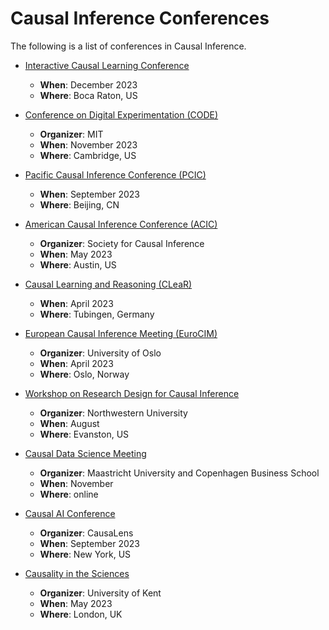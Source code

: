 # Causal Inference Conferences

The following is a list of conferences in Causal Inference.

- [Interactive Causal Learning Conference](http://interactivecausallearning.com/2023/)
  - **When**: December 2023
  - **Where**: Boca Raton, US

- [Conference on Digital Experimentation (CODE)](https://ide.mit.edu/events/2023-conference-on-digital-experimentation-mit-codemit/)
  - **Organizer**: MIT
  - **When**: November 2023
  - **Where**: Cambridge, US

- [Pacific Causal Inference Conference (PCIC)](https://sci-info.org/annual-meeting/)
  - **When**: September 2023
  - **Where**: Beijing, CN

- [American Causal Inference Conference (ACIC)](https://sci-info.org/annual-meeting/)
  - **Organizer**: Society for Causal Inference
  - **When**: May 2023
  - **Where**: Austin, US

- [Causal Learning and Reasoning (CLeaR)](https://www.cclear.cc/)
  - **When**: April 2023
  - **Where**: Tubingen, Germany

- [European Causal Inference Meeting (EuroCIM)](https://www.eurocim.org/)
  - **Organizer**: University of Oslo
  - **When**: April 2023
  - **Where**: Oslo, Norway

- [Workshop on Research Design for Causal Inference](https://www.law.northwestern.edu/research-faculty/events/conferences/causalinference/)
  - **Organizer**: Northwestern University
  - **When**: August
  - **Where**: Evanston, US

- [Causal Data Science Meeting](https://www.causalscience.org/meeting/)
  - **Organizer**: Maastricht University and Copenhagen Business School
  - **When**: November
  - **Where**: online

- [Causal AI Conference](https://www.causalaiconference.com/)
  - **Organizer**: CausaLens
  - **When**: September 2023
  - **Where**: New York, US

- [Causality in the Sciences](https://blogs.kent.ac.uk/jonw/conferences/cits/)
  - **Organizer**: University of Kent
  - **When**: May 2023
  - **Where**: London, UK
